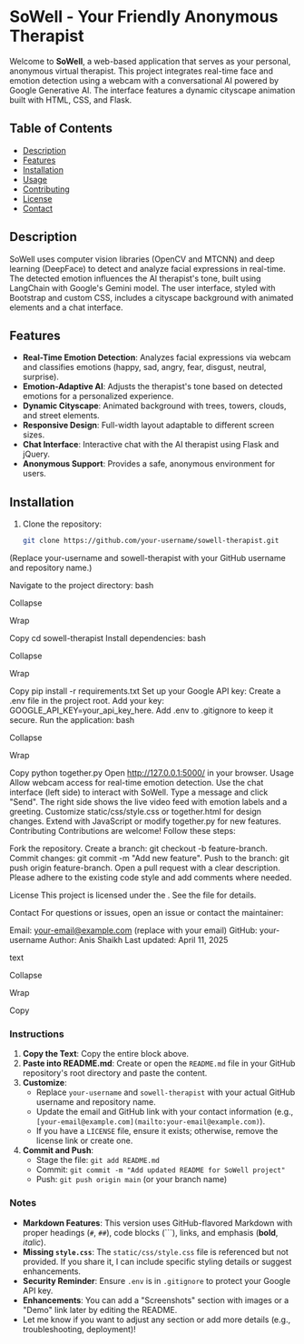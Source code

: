 # SoWell - Your Friendly Anonymous Therapist

Welcome to **SoWell**, a web-based application that serves as your personal, anonymous virtual therapist. This project integrates real-time face and emotion detection using a webcam with a conversational AI powered by Google Generative AI. The interface features a dynamic cityscape animation built with HTML, CSS, and Flask.

## Table of Contents
- [Description](#description)
- [Features](#features)
- [Installation](#installation)
- [Usage](#usage)
- [Contributing](#contributing)
- [License](#license)
- [Contact](#contact)

## Description
SoWell uses computer vision libraries (OpenCV and MTCNN) and deep learning (DeepFace) to detect and analyze facial expressions in real-time. The detected emotion influences the AI therapist's tone, built using LangChain with Google's Gemini model. The user interface, styled with Bootstrap and custom CSS, includes a cityscape background with animated elements and a chat interface.

## Features
- **Real-Time Emotion Detection**: Analyzes facial expressions via webcam and classifies emotions (happy, sad, angry, fear, disgust, neutral, surprise).
- **Emotion-Adaptive AI**: Adjusts the therapist's tone based on detected emotions for a personalized experience.
- **Dynamic Cityscape**: Animated background with trees, towers, clouds, and street elements.
- **Responsive Design**: Full-width layout adaptable to different screen sizes.
- **Chat Interface**: Interactive chat with the AI therapist using Flask and jQuery.
- **Anonymous Support**: Provides a safe, anonymous environment for users.

## Installation
1. Clone the repository:
   ```bash
   git clone https://github.com/your-username/sowell-therapist.git

(Replace your-username and sowell-therapist with your GitHub username and repository name.)

Navigate to the project directory:
bash

Collapse

Wrap

Copy
cd sowell-therapist
Install dependencies:
bash

Collapse

Wrap

Copy
pip install -r requirements.txt
Set up your Google API key:
Create a .env file in the project root.
Add your key: GOOGLE_API_KEY=your_api_key_here.
Add .env to .gitignore to keep it secure.
Run the application:
bash

Collapse

Wrap

Copy
python together.py
Open http://127.0.0.1:5000/ in your browser.
Usage
Allow webcam access for real-time emotion detection.
Use the chat interface (left side) to interact with SoWell. Type a message and click "Send".
The right side shows the live video feed with emotion labels and a greeting.
Customize static/css/style.css or together.html for design changes.
Extend with JavaScript or modify together.py for new features.
Contributing
Contributions are welcome! Follow these steps:

Fork the repository.
Create a branch: git checkout -b feature-branch.
Commit changes: git commit -m "Add new feature".
Push to the branch: git push origin feature-branch.
Open a pull request with a clear description.
Please adhere to the existing code style and add comments where needed.

License
This project is licensed under the . See the  file for details.

Contact
For questions or issues, open an issue or contact the maintainer:

Email: your-email@example.com (replace with your email)
GitHub: your-username
Author: Anis Shaikh
Last updated: April 11, 2025

text

Collapse

Wrap

Copy

### Instructions
1. **Copy the Text**: Copy the entire block above.
2. **Paste into README.md**: Create or open the `README.md` file in your GitHub repository's root directory and paste the content.
3. **Customize**:
   - Replace `your-username` and `sowell-therapist` with your actual GitHub username and repository name.
   - Update the email and GitHub link with your contact information (e.g., `[your-email@example.com](mailto:your-email@example.com)`).
   - If you have a `LICENSE` file, ensure it exists; otherwise, remove the license link or create one.
4. **Commit and Push**:
   - Stage the file: `git add README.md`
   - Commit: `git commit -m "Add updated README for SoWell project"`
   - Push: `git push origin main` (or your branch name)

### Notes
- **Markdown Features**: This version uses GitHub-flavored Markdown with proper headings (`#`, `##`), code blocks (```), links, and emphasis (**bold**, *italic*).
- **Missing `style.css`**: The `static/css/style.css` file is referenced but not provided. If you share it, I can include specific styling details or suggest enhancements.
- **Security Reminder**: Ensure `.env` is in `.gitignore` to protect your Google API key.
- **Enhancements**: You can add a "Screenshots" section with images or a "Demo" link later by editing the README.
- Let me know if you want to adjust any section or add more details (e.g., troubleshooting, deployment)!
